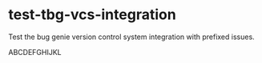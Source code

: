 # test-tbg-vcs-integration
Test the bug genie version control system integration with prefixed issues.

ABCDEFGHIJKL
